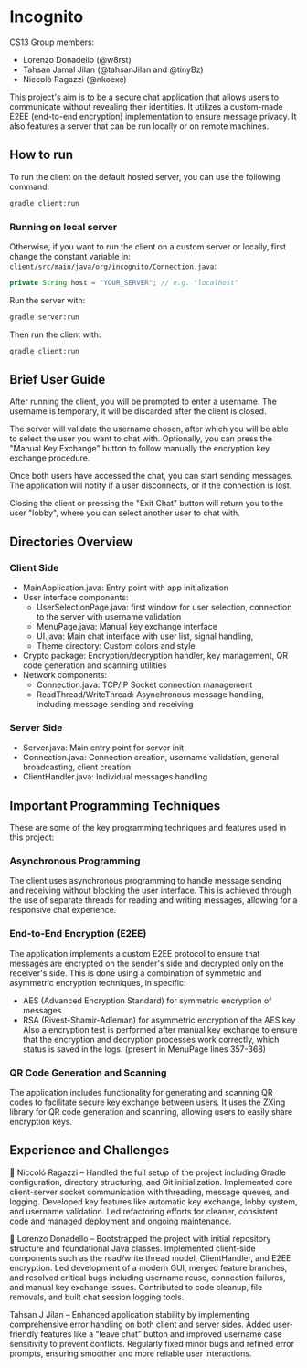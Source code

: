# Incognito

CS13 Group members:
- Lorenzo Donadello (@w8rst)
- Tahsan Jamal Jilan (@tahsanJilan and @tinyBz)
- Niccolò Ragazzi (@nkoexe)


This project's aim is to be a secure chat application that allows
users to communicate without revealing their identities. It utilizes a 
custom-made E2EE (end-to-end encryption) implementation to ensure message privacy.
It also features a server that can be run locally or on remote machines.

## How to run

To run the client on the default hosted server, you can use the following command:
```bash
gradle client:run
```

### Running on local server

Otherwise, if you want to run the client on a custom server or locally, 
first change the constant variable in:
`client/src/main/java/org/incognito/Connection.java`:
```java
private String host = "YOUR_SERVER"; // e.g. "localhost"
```

Run the server with:
```bash
gradle server:run
```

Then run the client with:
```bash
gradle client:run
``` 

## Brief User Guide

After running the client, you will be prompted to enter a username. The username is temporary, it will be discarded after the client is closed.

The server will validate the username chosen, after which you will be able to select the user you want to chat with. Optionally, you can press the "Manual Key Exchange" button to follow manually the encryption key exchange procedure.

Once both users have accessed the chat, you can start sending messages. The application will notify if a user disconnects, or if the connection is lost.

Closing the client or pressing the "Exit Chat" button will return you to the user "lobby", where you can select another user to chat with.



## Directories Overview

### Client Side
- MainApplication.java: Entry point with app initialization
- User interface components:
  - UserSelectionPage.java: first window for user selection, connection to the server with username validation
  - MenuPage.java: Manual key exchange interface
  - UI.java: Main chat interface with user list, signal handling,
  - Theme directory: Custom colors and style
- Crypto package: Encryption/decryption handler, key management, QR code generation and scanning utilities
- Network components:
  - Connection.java: TCP/IP Socket connection management
  - ReadThread/WriteThread: Asynchronous message handling, including message sending and receiving

### Server Side
- Server.java: Main entry point for server init
- Connection.java: Connection creation, username validation, general broadcasting, client creation
- ClientHandler.java: Individual messages handling


## Important Programming Techniques
These are some of the key programming techniques and features used in this project:
### Asynchronous Programming
The client uses asynchronous programming to handle message sending and receiving without blocking the user interface. 
This is achieved through the use of separate threads for reading and writing messages, allowing for a responsive chat experience.
### End-to-End Encryption (E2EE)
The application implements a custom E2EE protocol to ensure that messages are encrypted on the sender's side and decrypted only on the receiver's side.
This is done using a combination of symmetric and asymmetric encryption techniques, in specific:
- AES (Advanced Encryption Standard) for symmetric encryption of messages
- RSA (Rivest-Shamir-Adleman) for asymmetric encryption of the AES key
Also a encryption test is performed after manual key exchange to ensure that the encryption and decryption processes work correctly, which status is saved in the logs. (present in MenuPage lines 357-368)
### QR Code Generation and Scanning
The application includes functionality for generating and scanning QR codes to facilitate secure key exchange between users.
It uses the ZXing library for QR code generation and scanning, allowing users to easily share encryption keys.


## Experience and Challenges
👤 Niccoló Ragazzi – 
Handled the full setup of the project including Gradle configuration, directory structuring, and Git initialization. Implemented core client-server socket communication with threading, message queues, and logging. Developed key features like automatic key exchange, lobby system, and username validation. Led refactoring efforts for cleaner, consistent code and managed deployment and ongoing maintenance.

👤 Lorenzo Donadello – 
Bootstrapped the project with initial repository structure and foundational Java classes. Implemented client-side components such as the read/write thread model, ClientHandler, and E2EE encryption. Led development of a modern GUI, merged feature branches, and resolved critical bugs including username reuse, connection failures, and manual key exchange issues. Contributed to code cleanup, file removals, and built chat session logging tools.

Tahsan J Jilan –
Enhanced application stability by implementing comprehensive error handling on both client and server sides. Added user-friendly features like a “leave chat” button and improved username case sensitivity to prevent conflicts. Regularly fixed minor bugs and refined error prompts, ensuring smoother and more reliable user interactions.